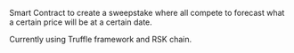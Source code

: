 Smart Contract to create a sweepstake where all compete to forecast what a certain price will be at a certain date.

Currently using Truffle framework and RSK chain.